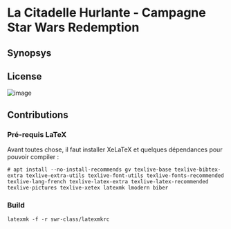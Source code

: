 # La Citadelle Hurlante - Campagne Star Wars Redemption

## Synopsys


## License
![image](https://git.framasoft.org/sw-redemption/latex-swr-class/raw/master/_img/wtfpl-badge.png)

## Contributions

### Pré-requis LaTeX
Avant toutes chose, il faut installer XeLaTeX et quelques dépendances pour pouvoir compiler :

```
# apt install --no-install-recommends gv texlive-base texlive-bibtex-extra texlive-extra-utils texlive-font-utils texlive-fonts-recommended texlive-lang-french texlive-latex-extra texlive-latex-recommended texlive-pictures texlive-xetex latexmk lmodern biber 
```

### Build

```
latexmk -f -r swr-class/latexmkrc 
```
